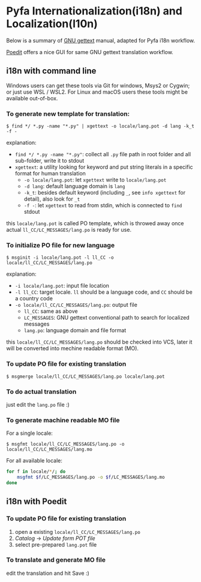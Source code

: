 # Pyfa Internationalization(i18n) and Localization(l10n)

Below is a summary of [GNU gettext](https://www.gnu.org/software/gettext/) manual, adapted for Pyfa i18n workflow. 

[Poedit](https://poedit.net/) offers a nice GUI for same GNU gettext translation workflow.

## i18n with command line

Windows users can get these tools via Git for windows, Msys2 or Cygwin; or just use WSL / WSL2.
For Linux and macOS users these tools might be available out-of-box.

### To generate new template for translation:

```console
$ find */ *.py -name "*.py" | xgettext -o locale/lang.pot -d lang -k_t -f -
```

explanation:

* `find */ *.py -name "*.py"`: collect all `.py` file path in root folder and all sub-folder, write it to stdout
* `xgettext`: a utility looking for keyword and put string literals in a specific format for human translation
    * `-o locale/lang.pot`: let `xgettext` write to `locale/lang.pot`
    * `-d lang`: default language domain is `lang`
    * `-k_t`: besides default keyword (including `_`, see `info xgettext` for detail), also look for `_t`
    * `-f -`: let `xgettext` to read from stdin, which is connected to `find` stdout

this `locale/lang.pot` is called PO template, which is throwed away once actual `ll_CC/LC_MESSAGES/lang.po` is ready for use.

### To initialize PO file for new language

```console
$ msginit -i locale/lang.pot -l ll_CC -o locale/ll_CC/LC_MESSAGES/lang.po
```

explanation:

* `-i locale/lang.pot`: input file location
* `-l ll_CC`: target locale. `ll` should be a language code, and `CC` should be a country code
* `-o locale/ll_CC/LC_MESSAGES/lang.po`: output file
    * `ll_CC`: same as above
    * `LC_MESSAGES`: GNU gettext conventional path to search for localized messages
    * `lang.po`: language domain and file format

this `locale/ll_CC/LC_MESSAGES/lang.po` should be checked into VCS, later it will be converted into mechine readable format (MO).

### To update PO file for existing translation

```console
$ msgmerge locale/ll_CC/LC_MESSAGES/lang.po locale/lang.pot
```

### To do actual translation

just edit the `lang.po` file :)

### To generate machine readable MO file

For a single locale:

```console
$ msgfmt locale/ll_CC/LC_MESSAGES/lang.po -o locale/ll_CC/LC_MESSAGES/lang.mo
```

For all available locale:
```bash
for f in locale/*/; do 
    msgfmt $f/LC_MESSAGES/lang.po -o $f/LC_MESSAGES/lang.mo
done
```

## i18n with Poedit

### To update PO file for existing translation

1. open a existing `locale/ll_CC/LC_MESSAGES/lang.po`
2. *Catalog* -> *Update form POT file*
3. select pre-prepared `lang.pot` file

### To translate and generate MO file

edit the translation and hit Save :)